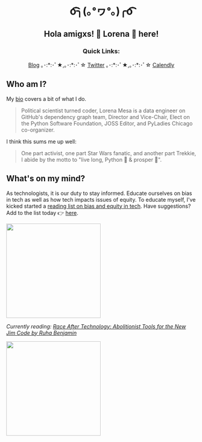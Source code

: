 <h1 align="center">o͡͡͡͡͡͡͡͡͡͡͡͡͡͡╮(｡ᐤヮᐤ｡)╭o͡͡͡͡͡͡͡͡͡͡͡͡͡͡ </h1>
<h2 align="center">Hola amigxs! 🐯 Lorena 🐯 here!</h2>

<h3 align="center">Quick Links:</h3>
<p align="center">
  <a href="https://lorenamesa.com">Blog</a> ｡･:*:･ﾟ★,｡･:*:･ﾟ☆ 
  <a href="https://twitter.com/loooorenanicole">Twitter</a> ｡･:*:･ﾟ★,｡･:*:･ﾟ☆ 
  <a href="https://calendly.com/lorenamesa/25-min-chat">Calendly</a>
</p>

## Who am I?

My <a href="lorenamesa.com/about">bio</a> covers a bit of what I do.

> Political scientist turned coder, Lorena Mesa is a data engineer on GitHub's dependency graph team, Director and Vice-Chair, Elect on the Python Software Foundation, JOSS Editor, and PyLadies Chicago co-organizer. 

I think this sums me up well:

> One part activist, one part Star Wars fanatic, and another part Trekkie, I abide by the motto to "live long, Python :snake: & prosper :vulcan_salute:".

## What's on my mind?

As technologists, it is our duty to stay informed. Educate ourselves on bias in tech as well as how tech impacts issues of equity. To educate myself, I've kicked started a [reading list on bias and equity in tech](http://biasin.tech). Have suggestions? Add to the list today :point_right: [here](https://github.com/lorenanicole/tech-equity-reading/).

<div style="display: center"><img src="http://biasin.tech/img/logo.png" data-canonical-src="http://biasin.tech/img/logo.png" width="250" style="display: block"/></div>

*Currently reading: [Race After Technology: Abolitionist Tools for the New Jim Code by Ruha Benjamin](https://www.goodreads.com/book/show/42527493-race-after-technology)*

<div style="display: center"><img src="http://biasin.tech/img/race-after-technology.png" data-canonical-src="http://biasin.tech/img/race-after-technology.png" width="250" style="display: block"/></div>
